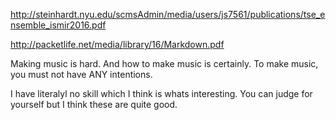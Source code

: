 
http://steinhardt.nyu.edu/scmsAdmin/media/users/js7561/publications/tse_ensemble_ismir2016.pdf

http://packetlife.net/media/library/16/Markdown.pdf

Making music is hard. And how to make music is certainly. To make music, you must not have ANY intentions. 

I have literalyl no skill which I think is whats interesting. You can judge for yourself but I think these are quite good. 